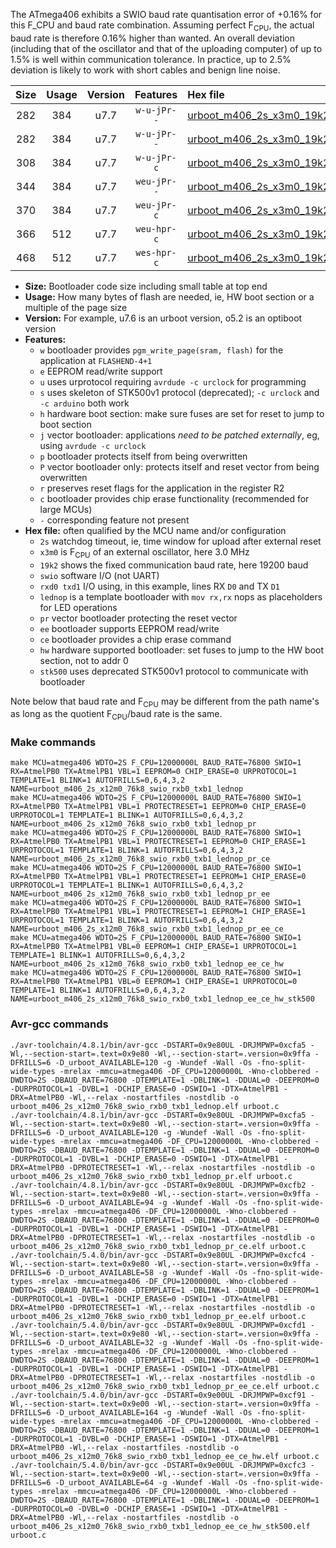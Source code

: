 The ATmega406 exhibits a SWIO baud rate quantisation error of +0.16% for this F_CPU and baud rate combination. Assuming perfect F<sub>CPU</sub>, the actual baud rate is therefore 0.16% higher than wanted. An overall deviation (including that of the oscillator and that of the uploading computer) of up to 1.5% is well within communication tolerance. In practice, up to 2.5% deviation is likely to work with short cables and benign line noise.

|Size|Usage|Version|Features|Hex file|
|:-:|:-:|:-:|:-:|:--|
|282|384|u7.7|`w-u-jPr--`|[urboot_m406_2s_x3m0_19k2_swio_rxb0_txb1_lednop.hex](https://raw.githubusercontent.com/stefanrueger/urboot.hex/main/mcus/atmega406/watchdog_2_s/external_oscillator/%2B3m000000_hz/%2B%2B19k2_baud/swio_rxb0_txb1/lednop/urboot_m406_2s_x3m0_19k2_swio_rxb0_txb1_lednop.hex)|
|282|384|u7.7|`w-u-jPr--`|[urboot_m406_2s_x3m0_19k2_swio_rxb0_txb1_lednop_pr.hex](https://raw.githubusercontent.com/stefanrueger/urboot.hex/main/mcus/atmega406/watchdog_2_s/external_oscillator/%2B3m000000_hz/%2B%2B19k2_baud/swio_rxb0_txb1/lednop/urboot_m406_2s_x3m0_19k2_swio_rxb0_txb1_lednop_pr.hex)|
|308|384|u7.7|`w-u-jPr-c`|[urboot_m406_2s_x3m0_19k2_swio_rxb0_txb1_lednop_pr_ce.hex](https://raw.githubusercontent.com/stefanrueger/urboot.hex/main/mcus/atmega406/watchdog_2_s/external_oscillator/%2B3m000000_hz/%2B%2B19k2_baud/swio_rxb0_txb1/lednop/urboot_m406_2s_x3m0_19k2_swio_rxb0_txb1_lednop_pr_ce.hex)|
|344|384|u7.7|`weu-jPr--`|[urboot_m406_2s_x3m0_19k2_swio_rxb0_txb1_lednop_pr_ee.hex](https://raw.githubusercontent.com/stefanrueger/urboot.hex/main/mcus/atmega406/watchdog_2_s/external_oscillator/%2B3m000000_hz/%2B%2B19k2_baud/swio_rxb0_txb1/lednop/urboot_m406_2s_x3m0_19k2_swio_rxb0_txb1_lednop_pr_ee.hex)|
|370|384|u7.7|`weu-jPr-c`|[urboot_m406_2s_x3m0_19k2_swio_rxb0_txb1_lednop_pr_ee_ce.hex](https://raw.githubusercontent.com/stefanrueger/urboot.hex/main/mcus/atmega406/watchdog_2_s/external_oscillator/%2B3m000000_hz/%2B%2B19k2_baud/swio_rxb0_txb1/lednop/urboot_m406_2s_x3m0_19k2_swio_rxb0_txb1_lednop_pr_ee_ce.hex)|
|366|512|u7.7|`weu-hpr-c`|[urboot_m406_2s_x3m0_19k2_swio_rxb0_txb1_lednop_ee_ce_hw.hex](https://raw.githubusercontent.com/stefanrueger/urboot.hex/main/mcus/atmega406/watchdog_2_s/external_oscillator/%2B3m000000_hz/%2B%2B19k2_baud/swio_rxb0_txb1/lednop/urboot_m406_2s_x3m0_19k2_swio_rxb0_txb1_lednop_ee_ce_hw.hex)|
|468|512|u7.7|`wes-hpr-c`|[urboot_m406_2s_x3m0_19k2_swio_rxb0_txb1_lednop_ee_ce_hw_stk500.hex](https://raw.githubusercontent.com/stefanrueger/urboot.hex/main/mcus/atmega406/watchdog_2_s/external_oscillator/%2B3m000000_hz/%2B%2B19k2_baud/swio_rxb0_txb1/lednop/urboot_m406_2s_x3m0_19k2_swio_rxb0_txb1_lednop_ee_ce_hw_stk500.hex)|

- **Size:** Bootloader code size including small table at top end
- **Usage:** How many bytes of flash are needed, ie, HW boot section or a multiple of the page size
- **Version:** For example, u7.6 is an urboot version, o5.2 is an optiboot version
- **Features:**
  + `w` bootloader provides `pgm_write_page(sram, flash)` for the application at `FLASHEND-4+1`
  + `e` EEPROM read/write support
  + `u` uses urprotocol requiring `avrdude -c urclock` for programming
  + `s` uses skeleton of STK500v1 protocol (deprecated); `-c urclock` and `-c arduino` both work
  + `h` hardware boot section: make sure fuses are set for reset to jump to boot section
  + `j` vector bootloader: applications *need to be patched externally*, eg, using `avrdude -c urclock`
  + `p` bootloader protects itself from being overwritten
  + `P` vector bootloader only: protects itself and reset vector from being overwritten
  + `r` preserves reset flags for the application in the register R2
  + `c` bootloader provides chip erase functionality (recommended for large MCUs)
  + `-` corresponding feature not present
- **Hex file:** often qualified by the MCU name and/or configuration
  + `2s` watchdog timeout, ie, time window for upload after external reset
  + `x3m0` is F<sub>CPU</sub> of an external oscillator, here 3.0 MHz
  + `19k2` shows the fixed communication baud rate, here 19200 baud
  + `swio` software I/O (not UART)
  + `rxd0 txd1` I/O using, in this example, lines RX `D0` and TX `D1`
  + `lednop` is a template bootloader with `mov rx,rx` nops as placeholders for LED operations
  + `pr` vector bootloader protecting the reset vector
  + `ee` bootloader supports EEPROM read/write
  + `ce` bootloader provides a chip erase command
  + `hw` hardware supported bootloader: set fuses to jump to the HW boot section, not to addr 0
  + `stk500` uses deprecated STK500v1 protocol to communicate with bootloader


Note below that baud rate and F<sub>CPU</sub> may be different from the path name's as long as the quotient F<sub>CPU</sub>/baud rate is the same.

### Make commands
```
make MCU=atmega406 WDTO=2S F_CPU=12000000L BAUD_RATE=76800 SWIO=1 RX=AtmelPB0 TX=AtmelPB1 VBL=1 EEPROM=0 CHIP_ERASE=0 URPROTOCOL=1 TEMPLATE=1 BLINK=1 AUTOFRILLS=0,6,4,3,2 NAME=urboot_m406_2s_x12m0_76k8_swio_rxb0_txb1_lednop
make MCU=atmega406 WDTO=2S F_CPU=12000000L BAUD_RATE=76800 SWIO=1 RX=AtmelPB0 TX=AtmelPB1 VBL=1 PROTECTRESET=1 EEPROM=0 CHIP_ERASE=0 URPROTOCOL=1 TEMPLATE=1 BLINK=1 AUTOFRILLS=0,6,4,3,2 NAME=urboot_m406_2s_x12m0_76k8_swio_rxb0_txb1_lednop_pr
make MCU=atmega406 WDTO=2S F_CPU=12000000L BAUD_RATE=76800 SWIO=1 RX=AtmelPB0 TX=AtmelPB1 VBL=1 PROTECTRESET=1 EEPROM=0 CHIP_ERASE=1 URPROTOCOL=1 TEMPLATE=1 BLINK=1 AUTOFRILLS=0,6,4,3,2 NAME=urboot_m406_2s_x12m0_76k8_swio_rxb0_txb1_lednop_pr_ce
make MCU=atmega406 WDTO=2S F_CPU=12000000L BAUD_RATE=76800 SWIO=1 RX=AtmelPB0 TX=AtmelPB1 VBL=1 PROTECTRESET=1 EEPROM=1 CHIP_ERASE=0 URPROTOCOL=1 TEMPLATE=1 BLINK=1 AUTOFRILLS=0,6,4,3,2 NAME=urboot_m406_2s_x12m0_76k8_swio_rxb0_txb1_lednop_pr_ee
make MCU=atmega406 WDTO=2S F_CPU=12000000L BAUD_RATE=76800 SWIO=1 RX=AtmelPB0 TX=AtmelPB1 VBL=1 PROTECTRESET=1 EEPROM=1 CHIP_ERASE=1 URPROTOCOL=1 TEMPLATE=1 BLINK=1 AUTOFRILLS=0,6,4,3,2 NAME=urboot_m406_2s_x12m0_76k8_swio_rxb0_txb1_lednop_pr_ee_ce
make MCU=atmega406 WDTO=2S F_CPU=12000000L BAUD_RATE=76800 SWIO=1 RX=AtmelPB0 TX=AtmelPB1 VBL=0 EEPROM=1 CHIP_ERASE=1 URPROTOCOL=1 TEMPLATE=1 BLINK=1 AUTOFRILLS=0,6,4,3,2 NAME=urboot_m406_2s_x12m0_76k8_swio_rxb0_txb1_lednop_ee_ce_hw
make MCU=atmega406 WDTO=2S F_CPU=12000000L BAUD_RATE=76800 SWIO=1 RX=AtmelPB0 TX=AtmelPB1 VBL=0 EEPROM=1 CHIP_ERASE=1 URPROTOCOL=0 TEMPLATE=1 BLINK=1 AUTOFRILLS=0,6,4,3,2 NAME=urboot_m406_2s_x12m0_76k8_swio_rxb0_txb1_lednop_ee_ce_hw_stk500
```

### Avr-gcc commands
```
./avr-toolchain/4.8.1/bin/avr-gcc -DSTART=0x9e80UL -DRJMPWP=0xcfa5 -Wl,--section-start=.text=0x9e80 -Wl,--section-start=.version=0x9ffa -DFRILLS=6 -D_urboot_AVAILABLE=120 -g -Wundef -Wall -Os -fno-split-wide-types -mrelax -mmcu=atmega406 -DF_CPU=12000000L -Wno-clobbered -DWDTO=2S -DBAUD_RATE=76800 -DTEMPLATE=1 -DBLINK=1 -DDUAL=0 -DEEPROM=0 -DURPROTOCOL=1 -DVBL=1 -DCHIP_ERASE=0 -DSWIO=1 -DTX=AtmelPB1 -DRX=AtmelPB0 -Wl,--relax -nostartfiles -nostdlib -o urboot_m406_2s_x12m0_76k8_swio_rxb0_txb1_lednop.elf urboot.c
./avr-toolchain/4.8.1/bin/avr-gcc -DSTART=0x9e80UL -DRJMPWP=0xcfa5 -Wl,--section-start=.text=0x9e80 -Wl,--section-start=.version=0x9ffa -DFRILLS=6 -D_urboot_AVAILABLE=120 -g -Wundef -Wall -Os -fno-split-wide-types -mrelax -mmcu=atmega406 -DF_CPU=12000000L -Wno-clobbered -DWDTO=2S -DBAUD_RATE=76800 -DTEMPLATE=1 -DBLINK=1 -DDUAL=0 -DEEPROM=0 -DURPROTOCOL=1 -DVBL=1 -DCHIP_ERASE=0 -DSWIO=1 -DTX=AtmelPB1 -DRX=AtmelPB0 -DPROTECTRESET=1 -Wl,--relax -nostartfiles -nostdlib -o urboot_m406_2s_x12m0_76k8_swio_rxb0_txb1_lednop_pr.elf urboot.c
./avr-toolchain/4.8.1/bin/avr-gcc -DSTART=0x9e80UL -DRJMPWP=0xcfb2 -Wl,--section-start=.text=0x9e80 -Wl,--section-start=.version=0x9ffa -DFRILLS=6 -D_urboot_AVAILABLE=94 -g -Wundef -Wall -Os -fno-split-wide-types -mrelax -mmcu=atmega406 -DF_CPU=12000000L -Wno-clobbered -DWDTO=2S -DBAUD_RATE=76800 -DTEMPLATE=1 -DBLINK=1 -DDUAL=0 -DEEPROM=0 -DURPROTOCOL=1 -DVBL=1 -DCHIP_ERASE=1 -DSWIO=1 -DTX=AtmelPB1 -DRX=AtmelPB0 -DPROTECTRESET=1 -Wl,--relax -nostartfiles -nostdlib -o urboot_m406_2s_x12m0_76k8_swio_rxb0_txb1_lednop_pr_ce.elf urboot.c
./avr-toolchain/5.4.0/bin/avr-gcc -DSTART=0x9e80UL -DRJMPWP=0xcfc4 -Wl,--section-start=.text=0x9e80 -Wl,--section-start=.version=0x9ffa -DFRILLS=6 -D_urboot_AVAILABLE=58 -g -Wundef -Wall -Os -fno-split-wide-types -mrelax -mmcu=atmega406 -DF_CPU=12000000L -Wno-clobbered -DWDTO=2S -DBAUD_RATE=76800 -DTEMPLATE=1 -DBLINK=1 -DDUAL=0 -DEEPROM=1 -DURPROTOCOL=1 -DVBL=1 -DCHIP_ERASE=0 -DSWIO=1 -DTX=AtmelPB1 -DRX=AtmelPB0 -DPROTECTRESET=1 -Wl,--relax -nostartfiles -nostdlib -o urboot_m406_2s_x12m0_76k8_swio_rxb0_txb1_lednop_pr_ee.elf urboot.c
./avr-toolchain/5.4.0/bin/avr-gcc -DSTART=0x9e80UL -DRJMPWP=0xcfd1 -Wl,--section-start=.text=0x9e80 -Wl,--section-start=.version=0x9ffa -DFRILLS=6 -D_urboot_AVAILABLE=32 -g -Wundef -Wall -Os -fno-split-wide-types -mrelax -mmcu=atmega406 -DF_CPU=12000000L -Wno-clobbered -DWDTO=2S -DBAUD_RATE=76800 -DTEMPLATE=1 -DBLINK=1 -DDUAL=0 -DEEPROM=1 -DURPROTOCOL=1 -DVBL=1 -DCHIP_ERASE=1 -DSWIO=1 -DTX=AtmelPB1 -DRX=AtmelPB0 -DPROTECTRESET=1 -Wl,--relax -nostartfiles -nostdlib -o urboot_m406_2s_x12m0_76k8_swio_rxb0_txb1_lednop_pr_ee_ce.elf urboot.c
./avr-toolchain/5.4.0/bin/avr-gcc -DSTART=0x9e00UL -DRJMPWP=0xcf91 -Wl,--section-start=.text=0x9e00 -Wl,--section-start=.version=0x9ffa -DFRILLS=6 -D_urboot_AVAILABLE=164 -g -Wundef -Wall -Os -fno-split-wide-types -mrelax -mmcu=atmega406 -DF_CPU=12000000L -Wno-clobbered -DWDTO=2S -DBAUD_RATE=76800 -DTEMPLATE=1 -DBLINK=1 -DDUAL=0 -DEEPROM=1 -DURPROTOCOL=1 -DVBL=0 -DCHIP_ERASE=1 -DSWIO=1 -DTX=AtmelPB1 -DRX=AtmelPB0 -Wl,--relax -nostartfiles -nostdlib -o urboot_m406_2s_x12m0_76k8_swio_rxb0_txb1_lednop_ee_ce_hw.elf urboot.c
./avr-toolchain/5.4.0/bin/avr-gcc -DSTART=0x9e00UL -DRJMPWP=0xcfc3 -Wl,--section-start=.text=0x9e00 -Wl,--section-start=.version=0x9ffa -DFRILLS=6 -D_urboot_AVAILABLE=64 -g -Wundef -Wall -Os -fno-split-wide-types -mrelax -mmcu=atmega406 -DF_CPU=12000000L -Wno-clobbered -DWDTO=2S -DBAUD_RATE=76800 -DTEMPLATE=1 -DBLINK=1 -DDUAL=0 -DEEPROM=1 -DURPROTOCOL=0 -DVBL=0 -DCHIP_ERASE=1 -DSWIO=1 -DTX=AtmelPB1 -DRX=AtmelPB0 -Wl,--relax -nostartfiles -nostdlib -o urboot_m406_2s_x12m0_76k8_swio_rxb0_txb1_lednop_ee_ce_hw_stk500.elf urboot.c
```

